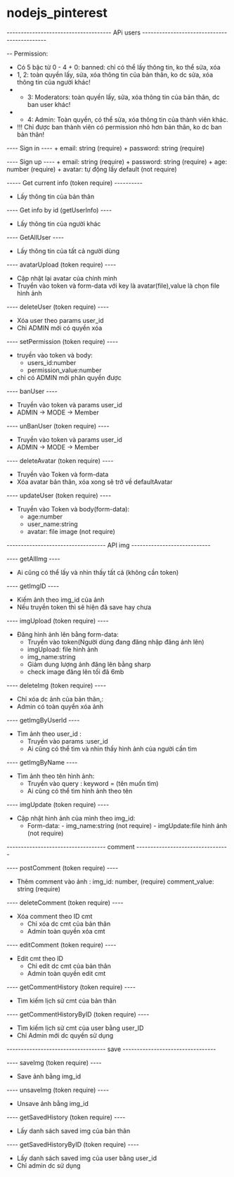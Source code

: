# nodejs_pinterest
------------------------------------- APi users --------------------------------------------

-- Permission:
+ Có 5 bậc từ 0 - 4 + 0: banned: chỉ có thể lấy thông tin, ko thể sửa, xóa 
+ 1, 2: toàn quyền lấy, sửa, xóa thông tin của bản thân, ko dc sửa, xóa thông tin của người khác! 
+ + 3: Moderators: toàn quyền lấy, sửa, xóa thông tin của bản thân, dc ban user khác! 
+ + 4: Admin: Toàn quyền, có thể sửa, xóa thông tin của thành viên khác. 
+ !!! Chỉ được ban thành viên có permission nhỏ hơn bản thân, ko dc ban bản thân!

---- Sign in ----
    + email: string (require)
    + password: string (require)

---- Sign up ----
    + email: string (require)
    + password: string (require)
    + age: number (require)
    + avatar: tự động lấy default (not require)

----- Get current info (token require) ----------
+ Lấy thông tin của bản thân 

---- Get info by id (getUserInfo) ----
+ Lấy thông tin của người khác 

---- GetAllUser ----
+ Lấy thông tin của tất cả người dùng

---- avatarUpload (token require) ----
+ Cập nhật lại avatar của chính mình
+ Truyền vào token và form-data với key là avatar(file),value là chọn file hình ảnh

---- deleteUser (token require) ----
+ Xóa user theo params user_id
+ Chỉ ADMIN mới có quyền xóa

---- setPermission (token require) ----
+ truyền vào token và body:
  + users_id:number
  + permission_value:number
+ chỉ có ADMIN mới phân quyền được

---- banUser ----
+ Truyền vào token và params user_id
+ ADMIN -> MODE -> Member

---- unBanUser (token require) ----
+ Truyền vào token và params user_id
+ ADMIN -> MODE -> Member

---- deleteAvatar (token require) ----
+  Truyền vào Token và form-data
+ Xóa avatar bản thân, xóa xong sẽ trở về defaultAvatar

---- updateUser (token require) ----
+ Truyền vào Token và body(form-data):
  + age:number
  + user_name:string 
  + avatar: file image (not require)
  
----------------------------------- API img ----------------------------

---- getAllImg ----
+ Ai cũng có thể lấy và nhìn thấy tất cả (không cần token)

---- getImgID ----
+ Kiếm ảnh theo img_id của ảnh
+ Nếu truyền token thì sẽ hiện đã save hay chưa

---- imgUpload (token require) ----
+ Đăng hình ảnh lên bằng form-data:
    + Truyền vào token(Người dùng đang đăng nhập đăng ảnh lên)
    + imgUpload: file hình ảnh
    + img_name:string 
  - Giảm dung lượng ảnh đăng lên bằng sharp
  - check image đăng lên tối đã 6mb
  
---- deleteImg (token require) ----
+ Chỉ xóa dc ảnh của bản thân,:
+ Admin có toàn quyền xóa ảnh
 
---- getImgByUserId ----
+ Tìm ảnh theo user_id :
    + Truyền vào params :user_id
    + Ai cũng có thể tìm và nhìn thấy hình ảnh của người cần tìm

---- getImgByName ----
+ Tìm ảnh theo tên hình ảnh:
    + Truyền vào query : keyword = (tên muốn tìm) 
    + Ai cũng có thể tìm hình ảnh theo tên

---- imgUpdate (token require) ----
+ Cập nhật hình ảnh của mình theo img_id:
    + Form-data: - img_name:string (not require)
                 - imgUpdate:file hình ảnh (not require)

----------------------------------- comment ---------------------------------

---- postComment (token require) ----
+ Thêm comment vào ảnh :
    img_id: number, (require)
    comment_value: string (require)

---- deleteComment (token require) ----
+ Xóa comment theo ID cmt
    + Chỉ xóa dc cmt của bản thân
    + Admin toàn quyền xóa cmt

---- editComment (token require) ----
+ Edit cmt theo ID
    + Chỉ edit dc cmt của bản thân
    + Admin toàn quyền edit cmt

---- getCommentHistory (token require) ----
+ Tìm kiếm lịch sử cmt của bản thân

---- getCommentHistoryByID (token require) ----
+ Tìm kiếm lịch sử cmt của user bằng user_ID
+ Chỉ Admin mới dc quyền sử dụng

----------------------------------- save ---------------------------------

---- saveImg (token require) ----
+ Save ảnh bằng img_id

---- unsaveImg (token require) ----
+ Unsave ảnh bằng img_id

---- getSavedHistory (token require) ----
+ Lấy danh sách saved img của bản thân

---- getSavedHistoryByID (token require) ----
+ Lấy danh sách saved img của user bằng user_id
+ Chỉ admin dc sử dụng
    
     
